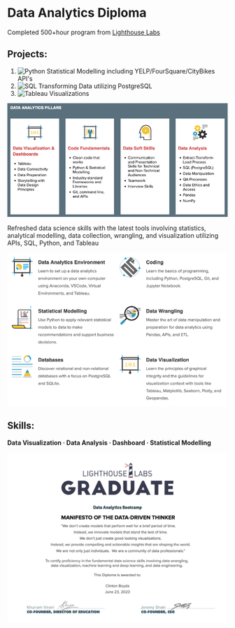 # Data Analytics Diploma

Completed 500+hour program from [Lighthouse Labs]([https://amii.ca](https://www.lighthouselabs.ca/en/data-analytics))

## Projects:
1. ![Python Statistical Modelling](https://github.com/cboyda/LighthouseLabs/tree/main/Project-Python_Statistics) including YELP/FourSquare/CityBikes API's 
2. ![SQL Transforming Data](https://github.com/cboyda/LighthouseLabs/tree/main/Project-SQL) utilizing PostgreSQL
3. ![Tableau Visualizations](https://github.com/cboyda/LighthouseLabs/tree/main/Project-Tableau)

![data pillars](https://github.com/cboyda/LighthouseLabs/blob/main/program_pillars.png)

Refreshed data science skills with the latest tools involving statistics, analytical modelling, data collection, wrangling, and visualization utilizing APIs, SQL, Python, and Tableau

![program_overview](https://github.com/cboyda/LighthouseLabs/blob/main/program_overview.png)

## Skills: 
**Data Visualization · Data Analysis · Dashboard · Statistical Modelling**

![diploma](https://github.com/cboyda/LighthouseLabs/blob/main/program_diploma.jpg)
